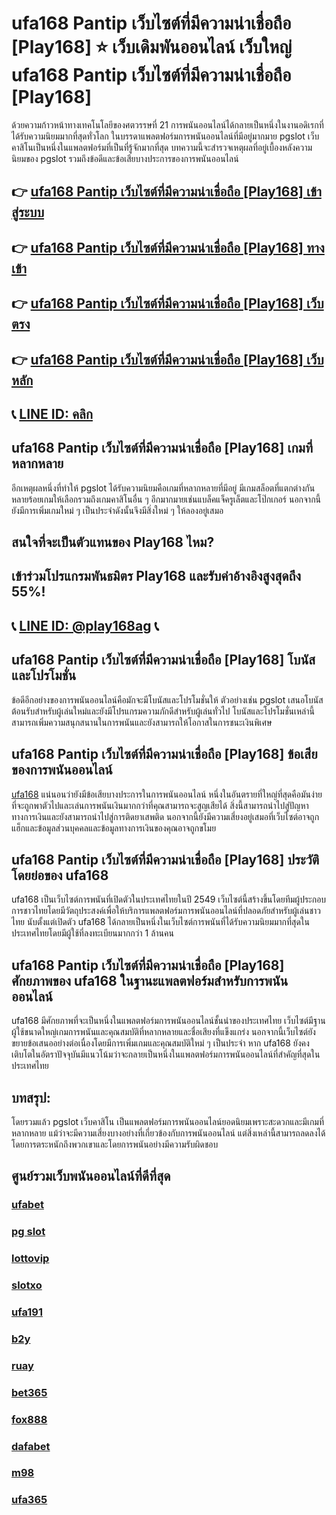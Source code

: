 
# ufa168 Pantip เว็บไซต์ที่มีความน่าเชื่อถือ [Play168] ⭐ เว็บเดิมพันออนไลน์ เว็บใหญ่ ufa168 Pantip เว็บไซต์ที่มีความน่าเชื่อถือ [Play168]

ด้วยความก้าวหน้าทางเทคโนโลยีของศตวรรษที่ 21 การพนันออนไลน์ได้กลายเป็นหนึ่งในงานอดิเรกที่ได้รับความนิยมมากที่สุดทั่วโลก ในบรรดาแพลตฟอร์มการพนันออนไลน์ที่มีอยู่มากมาย pgslot เว็บคาสิโนเป็นหนึ่งในแพลตฟอร์มที่เป็นที่รู้จักมากที่สุด บทความนี้จะสํารวจเหตุผลที่อยู่เบื้องหลังความนิยมของ pgslot รวมถึงข้อดีและข้อเสียบางประการของการพนันออนไลน์

## 👉 [ufa168 Pantip เว็บไซต์ที่มีความน่าเชื่อถือ [Play168] เข้าสู่ระบบ](https://bit.ly/3TCj9rY)
## 👉 [ufa168 Pantip เว็บไซต์ที่มีความน่าเชื่อถือ [Play168] ทางเข้า](https://bit.ly/3TCj9rY)
## 👉 [ufa168 Pantip เว็บไซต์ที่มีความน่าเชื่อถือ [Play168] เว็บตรง](https://bit.ly/3TCj9rY)
## 👉 [ufa168 Pantip เว็บไซต์ที่มีความน่าเชื่อถือ [Play168] เว็บหลัก](https://bit.ly/3TCj9rY)
## 📞 [LINE ID: คลิก](https://line.me/R/ti/p/@342mcrfd)

## ufa168 Pantip เว็บไซต์ที่มีความน่าเชื่อถือ [Play168] เกมที่หลากหลาย

อีกเหตุผลหนึ่งที่ทําให้ pgslot ได้รับความนิยมคือเกมที่หลากหลายที่มีอยู่ มีเกมสล็อตที่แตกต่างกันหลายร้อยเกมให้เลือกรวมถึงเกมคาสิโนอื่น ๆ อีกมากมายเช่นแบล็คแจ็ครูเล็ตและโป๊กเกอร์ นอกจากนี้ยังมีการเพิ่มเกมใหม่ ๆ เป็นประจําดังนั้นจึงมีสิ่งใหม่ ๆ ให้ลองอยู่เสมอ

## สนใจที่จะเป็นตัวแทนของ Play168 ไหม?
## เข้าร่วมโปรแกรมพันธมิตร Play168 และรับค่าอ้างอิงสูงสุดถึง 55%!
## 📞 [LINE ID: @play168ag](https://bit.ly/3RSGiFl) 📞

## ufa168 Pantip เว็บไซต์ที่มีความน่าเชื่อถือ [Play168] โบนัสและโปรโมชั่น

ข้อดีอีกอย่างของการพนันออนไลน์คือมักจะมีโบนัสและโปรโมชั่นให้ ตัวอย่างเช่น pgslot เสนอโบนัสต้อนรับสําหรับผู้เล่นใหม่และยังมีโปรแกรมความภักดีสําหรับผู้เล่นทั่วไป โบนัสและโปรโมชั่นเหล่านี้สามารถเพิ่มความสนุกสนานในการพนันและยังสามารถให้โอกาสในการชนะเงินพิเศษ

## ufa168 Pantip เว็บไซต์ที่มีความน่าเชื่อถือ [Play168] ข้อเสียของการพนันออนไลน์

[ufa168](https://atom.io/packages/ufa168) แน่นอนว่ายังมีข้อเสียบางประการในการพนันออนไลน์ หนึ่งในอันตรายที่ใหญ่ที่สุดคือมันง่ายที่จะถูกพาตัวไปและเล่นการพนันเงินมากกว่าที่คุณสามารถจะสูญเสียได้ สิ่งนี้สามารถนําไปสู่ปัญหาทางการเงินและยังสามารถนําไปสู่การติดยาเสพติด นอกจากนี้ยังมีความเสี่ยงอยู่เสมอที่เว็บไซต์อาจถูกแฮ็กและข้อมูลส่วนบุคคลและข้อมูลทางการเงินของคุณอาจถูกขโมย

## ufa168 Pantip เว็บไซต์ที่มีความน่าเชื่อถือ [Play168] ประวัติโดยย่อของ ufa168

ufa168 เป็นเว็บไซต์การพนันที่เปิดตัวในประเทศไทยในปี 2549 เว็บไซต์นี้สร้างขึ้นโดยทีมผู้ประกอบการชาวไทยโดยมีวัตถุประสงค์เพื่อให้บริการแพลตฟอร์มการพนันออนไลน์ที่ปลอดภัยสําหรับผู้เล่นชาวไทย นับตั้งแต่เปิดตัว ufa168 ได้กลายเป็นหนึ่งในเว็บไซต์การพนันที่ได้รับความนิยมมากที่สุดในประเทศไทยโดยมีผู้ใช้ที่ลงทะเบียนมากกว่า 1 ล้านคน

## ufa168 Pantip เว็บไซต์ที่มีความน่าเชื่อถือ [Play168] ศักยภาพของ ufa168 ในฐานะแพลตฟอร์มสําหรับการพนันออนไลน์

ufa168 มีศักยภาพที่จะเป็นหนึ่งในแพลตฟอร์มการพนันออนไลน์ชั้นนําของประเทศไทย เว็บไซต์มีฐานผู้ใช้ขนาดใหญ่เกมการพนันและคุณสมบัติที่หลากหลายและชื่อเสียงที่แข็งแกร่ง นอกจากนี้เว็บไซต์ยังขยายข้อเสนออย่างต่อเนื่องโดยมีการเพิ่มเกมและคุณสมบัติใหม่ ๆ เป็นประจํา หาก ufa168 ยังคงเติบโตในอัตราปัจจุบันมีแนวโน้มว่าจะกลายเป็นหนึ่งในแพลตฟอร์มการพนันออนไลน์ที่สําคัญที่สุดในประเทศไทย

## บทสรุป:

โดยรวมแล้ว pgslot เว็บคาสิโน เป็นแพลตฟอร์มการพนันออนไลน์ยอดนิยมเพราะสะดวกและมีเกมที่หลากหลาย แม้ว่าจะมีความเสี่ยงบางอย่างที่เกี่ยวข้องกับการพนันออนไลน์ แต่สิ่งเหล่านี้สามารถลดลงได้โดยการตระหนักถึงพวกเขาและโดยการพนันอย่างมีความรับผิดชอบ

## ศูนย์รวมเว็บพนันออนไลน์ที่ดีที่สุด
### [ufabet](https://atom.io/packages/ufabet)
### [pg slot](https://atom.io/themes/pg%20slot)
### [lottovip](https://atom.io/packages/lottovip)
### [slotxo](https://atom.io/packages/slotxo)
### [ufa191](https://atom.io/packages/ufa191)
### [b2y](https://atom.io/packages/b2y)
### [ruay](https://atom.io/themes/ruay)
### [bet365](https://atom.io/packages/bet365)
### [fox888](https://atom.io/packages/fox888)
### [dafabet](https://atom.io/packages/dafabet)
### [m98](https://atom.io/packages/m98)
### [ufa365](https://atom.io/packages/ufa365)